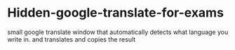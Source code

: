 # Hidden-google-translate-for-exams
small google translate window that automatically detects what language you write in. and translates and copies the result
